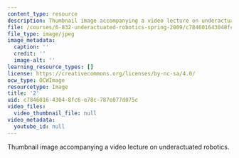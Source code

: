 ```yaml
---
content_type: resource
description: Thumbnail image accompanying a video lecture on underactuated robotics.
file: /courses/6-832-underactuated-robotics-spring-2009/c784601643048fc6e78c787e077d075c_2.jpg
file_type: image/jpeg
image_metadata:
  caption: ''
  credit: ''
  image-alt: ''
learning_resource_types: []
license: https://creativecommons.org/licenses/by-nc-sa/4.0/
ocw_type: OCWImage
resourcetype: Image
title: '2'
uid: c7846016-4304-8fc6-e78c-787e077d075c
video_files:
  video_thumbnail_file: null
video_metadata:
  youtube_id: null
---
```

Thumbnail image accompanying a video lecture on underactuated robotics.